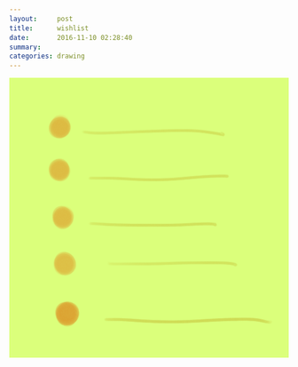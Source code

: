 ```yaml
---
layout:     post
title:      wishlist
date:       2016-11-10 02:28:40
summary:    
categories: drawing
---
```

![wishlist](/images/diary/wishlist.png "I need more money.")
